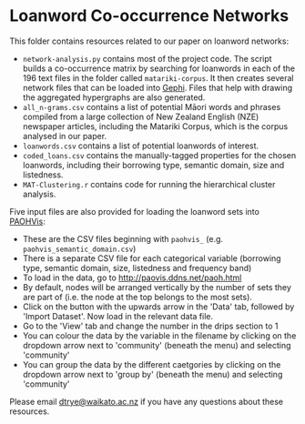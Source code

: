 # Loanword Co-occurrence Networks

This folder contains resources related to our paper on loanword networks:

- `network-analysis.py` contains most of the project code. The script builds a co-occurrence matrix by searching for loanwords in each of the 196 text files in the folder called `matariki-corpus`. It then creates several network files that can be loaded into [Gephi](https://gephi.org/). Files that help with drawing the aggregated hypergraphs are also generated.
- `all_n-grams.csv` contains a list of potential Māori words and phrases compiled from a large collection of New Zealand English (NZE) newspaper articles, including the Matariki Corpus, which is the corpus analysed in our paper.
- `loanwords.csv` contains a list of potential loanwords of interest.
- `coded_loans.csv` contains the manually-tagged properties for the chosen loanwords, including their borrowing type, semantic domain, size and listedness.
- `MAT-Clustering.r` contains code for running the hierarchical cluster analysis.

Five input files are also provided for loading the loanword sets into [PAOHVis](http://paovis.ddns.net/paoh.html): 
- These are the CSV files beginning with `paohvis_` (e.g. `paohvis_semantic_domain.csv`) 
- There is a separate CSV file for each categorical variable (borrowing type, semantic domain, size, listedness and frequency band)
- To load in the data, go to http://paovis.ddns.net/paoh.html
- By default, nodes will be arranged vertically by the number of sets they are part of (i.e. the node at the top belongs to the most sets). 
- Click on the button with the upwards arrow in the 'Data' tab, followed by 'Import Dataset'. Now load in the relevant data file.
- Go to the 'View' tab and change the number in the drips section to 1
- You can colour the data by the variable in the filename by clicking on the dropdown arrow next to 'community' (beneath the menu) and selecting 'community'
- You can group the data by the different caetgories by clicking on the dropdown arrow next to 'group by' (beneath the menu) and selecting 'community' 

Please email dtrye@waikato.ac.nz if you have any questions about these resources.
